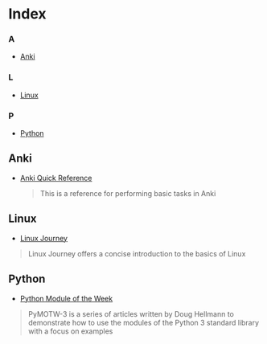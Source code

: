 # Index
### A
- [Anki](#Anki)
### L
- [Linux](#Linux)
### P
- [Python](#Python)


## Anki
- [Anki Quick Reference](https://github.com/ColeBeck/Knowledge-Repository/edit/main/anki/anki_setup.md)
  > This is a reference for performing basic tasks in Anki
## Linux
- [Linux Journey](https://linuxjourney.com/)
 > Linux Journey offers a concise introduction to the basics of Linux
## Python
- [Python Module of the Week](https://pymotw.com/3/)
 > PyMOTW-3 is a series of articles written by Doug Hellmann to demonstrate how to use the modules of the Python 3 standard library with a focus on examples
